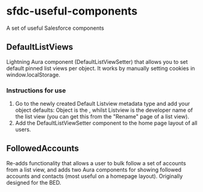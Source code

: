 # sfdc-useful-components
A set of useful Salesforce components


## DefaultListViews
Lightning Aura component (DefaultListViewSetter) that allows you to set default pinned list views per object. It works by manually setting cookies in window.localStorage. 

### Instructions for use
1. Go to the newly created Default Listview metadata type and add your object defaults: Object is the , whilst Listview is the developer name of the list view (you can get this from the "Rename" page of a list view).
2. Add the DefaultListViewSetter component to the home page layout of all users.


## FollowedAccounts
Re-adds functionality that allows a user to bulk follow a set of accounts from a list view, and adds two Aura components for showing followed accounts and contacts (most useful on a homepage layout). Originally designed for the BED.

